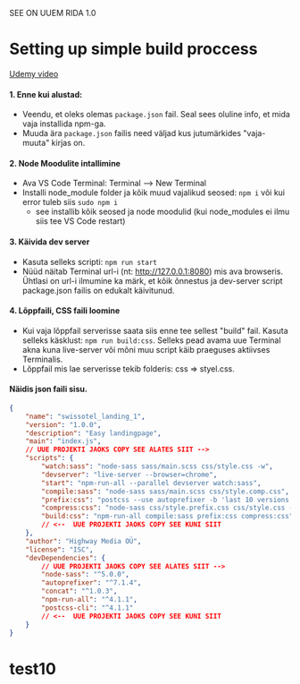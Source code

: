 <!-- @format -->

SEE ON UUEM RIDA 1.0

# Setting up simple build proccess

[Udemy video](https://www.udemy.com/course/advanced-css-and-sass/learn/lecture/8274568#overview)

#### 1. Enne kui alustad:

- Veendu, et oleks olemas `package.json` fail. Seal sees oluline info, et mida vaja installida npm-ga.
- Muuda ära `package.json` failis need väljad kus jutumärkides "vaja-muuta" kirjas on.

#### 2. Node Moodulite intallimine

- Ava VS Code Terminal: Terminal --> New Terminal
- Installi node_module folder ja kõik muud vajalikud seosed: `npm i` või kui error tuleb siis `sudo npm i`
  - see installib kõik seosed ja node moodulid (kui node_modules ei ilmu siis tee VS Code restart)

#### 3. Käivida dev server

- Kasuta selleks scripti: `npm run start`
- Nüüd näitab Terminal url-i (nt: http://127.0.0.1:8080) mis ava browseris. Ühtlasi on url-i ilmumine ka märk, et kõik õnnestus ja dev-server script package.json failis on edukalt käivitunud.

#### 4. Lõppfaili, CSS faili loomine

- Kui vaja lõppfail serverisse saata siis enne tee sellest "build" fail. Kasuta selleks käsklust: `npm run build:css`. Selleks pead avama uue Terminal akna kuna live-server või mõni muu script käib praeguses aktiivses Terminalis.
- Lõppfail mis lae serverisse tekib folderis: css => styel.css.

#### Näidis json faili sisu.

```json
{
	"name": "swissotel_landing_1",
	"version": "1.0.0",
	"description": "Easy landingpage",
	"main": "index.js",
	// UUE PROJEKTI JAOKS COPY SEE ALATES SIIT -->
	"scripts": {
		"watch:sass": "node-sass sass/main.scss css/style.css -w",
		"devserver": "live-server --browser=chrome",
		"start": "npm-run-all --parallel devserver watch:sass",
		"compile:sass": "node-sass sass/main.scss css/style.comp.css",
		"prefix:css": "postcss --use autoprefixer -b 'last 10 versions' css/style.comp.css -o css/style.prefix.css",
		"compress:css": "node-sass css/style.prefix.css css/style.css --output-style compressed",
		"build:css": "npm-run-all compile:sass prefix:css compress:css"
		// <--  UUE PROJEKTI JAOKS COPY SEE KUNI SIIT
	},
	"author": "Highway Media OÜ",
	"license": "ISC",
	"devDependencies": {
		// UUE PROJEKTI JAOKS COPY SEE ALATES SIIT -->
		"node-sass": "^5.0.0",
		"autoprefixer": "^7.1.4",
		"concat": "^1.0.3",
		"npm-run-all": "^4.1.1",
		"postcss-cli": "^4.1.1"
		// <--  UUE PROJEKTI JAOKS COPY SEE KUNI SIIT
	}
}
```
# test10
